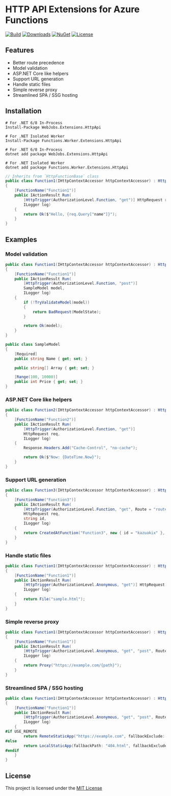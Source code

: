 # HTTP API Extensions for Azure Functions

[![Build](https://github.com/shibayan/azure-functions-http-api/workflows/Build/badge.svg)](https://github.com/shibayan/azure-functions-http-api/actions/workflows/build.yml)
[![Downloads](https://badgen.net/nuget/dt/WebJobs.Extensions.HttpApi)](https://www.nuget.org/packages/WebJobs.Extensions.HttpApi/)
[![NuGet](https://badgen.net/nuget/v/WebJobs.Extensions.HttpApi)](https://www.nuget.org/packages/WebJobs.Extensions.HttpApi/)
[![License](https://badgen.net/github/license/shibayan/azure-functions-http-api)](https://github.com/shibayan/azure-functions-http-api/blob/master/LICENSE)

## Features

- Better route precedence
- Model validation
- ASP.NET Core like helpers
- Support URL generation
- Handle static files
- Simple reverse proxy
- Streamlined SPA / SSG hosting

## Installation

```
# For .NET 6/8 In-Process
Install-Package WebJobs.Extensions.HttpApi

# For .NET Isolated Worker
Install-Package Functions.Worker.Extensions.HttpApi
```

```
# For .NET 6/8 In-Process
dotnet add package WebJobs.Extensions.HttpApi

# For .NET Isolated Worker
dotnet add package Functions.Worker.Extensions.HttpApi
```

```csharp
// Inherits from `HttpFunctionBase` class
public class Function1(IHttpContextAccessor httpContextAccessor) : HttpFunctionBase(httpContextAccessor)
{
    [FunctionName("Function1")]
    public IActionResult Run(
        [HttpTrigger(AuthorizationLevel.Function, "get")] HttpRequest req,
        ILogger log)
    {
        return Ok($"Hello, {req.Query["name"]}");
    }
}
```

## Examples

### Model validation

```csharp
public class Function1(IHttpContextAccessor httpContextAccessor) : HttpFunctionBase(httpContextAccessor)
{
    [FunctionName("Function1")]
    public IActionResult Run(
        [HttpTrigger(AuthorizationLevel.Function, "post")]
        SampleModel model,
        ILogger log)
    {
        if (!TryValidateModel(model))
        {
            return BadRequest(ModelState);
        }

        return Ok(model);
    }
}

public class SampleModel
{
    [Required]
    public string Name { get; set; }

    public string[] Array { get; set; }

    [Range(100, 10000)]
    public int Price { get; set; }
}
```

### ASP.NET Core like helpers

```csharp
public class Function2(IHttpContextAccessor httpContextAccessor) : HttpFunctionBase(httpContextAccessor)
{
    [FunctionName("Function2")]
    public IActionResult Run(
        [HttpTrigger(AuthorizationLevel.Function, "get")]
        HttpRequest req,
        ILogger log)
    {
        Response.Headers.Add("Cache-Control", "no-cache");

        return Ok($"Now: {DateTime.Now}");
    }
}
```

### Support URL generation

```csharp
public class Function3(IHttpContextAccessor httpContextAccessor) : HttpFunctionBase(httpContextAccessor)
{
    [FunctionName("Function3")]
    public IActionResult Run(
        [HttpTrigger(AuthorizationLevel.Function, "get", Route = "route/{id}")]
        HttpRequest req,
        string id,
        ILogger log)
    {
        return CreatedAtFunction("Function3", new { id = "kazuakix" }, null);
    }
}
```

### Handle static files

```csharp
public class Function1(IHttpContextAccessor httpContextAccessor) : HttpFunctionBase(httpContextAccessor)
{
    [FunctionName("Function1")]
    public IActionResult Run(
        [HttpTrigger(AuthorizationLevel.Anonymous, "get")] HttpRequest req,
        ILogger log)
    {
        return File("sample.html");
    }
}
```

### Simple reverse proxy

```csharp
public class Function1(IHttpContextAccessor httpContextAccessor) : HttpFunctionBase(httpContextAccessor)
{
    [FunctionName("Function1")]
    public IActionResult Run(
        [HttpTrigger(AuthorizationLevel.Anonymous, "get", "post", Route = "{*path}"})] HttpRequest req,
        ILogger log)
    {
        return Proxy("https://example.com/{path}");
    }
}
```

### Streamlined SPA / SSG hosting

```csharp
public class Function1(IHttpContextAccessor httpContextAccessor) : HttpFunctionBase(httpContextAccessor)
{
    [FunctionName("Function1")]
    public IActionResult Run(
        [HttpTrigger(AuthorizationLevel.Anonymous, "get", "post", Route = "{*path}"})] HttpRequest req,
        ILogger log)
    {
#if USE_REMOTE
        return RemoteStaticApp("https://example.com", fallbackExclude: $"^/_nuxt/.*");
#else
        return LocalStaticApp(fallbackPath: "404.html", fallbackExclude: $"^/_nuxt/.*");
#endif
    }
}
```

## License

This project is licensed under the [MIT License](https://github.com/shibayan/azure-functions-http-api/blob/master/LICENSE)
